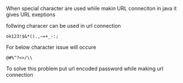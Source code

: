 
When special character are used while makin URL conneciton in java it gives URL exeptions

follwing characer can be used in url connection 

`ok123!$&*().,~=+_-:;`

For below character issue will occure

`@#%^?<>/\\`

To solve this problem put url encoded password while making url connection
